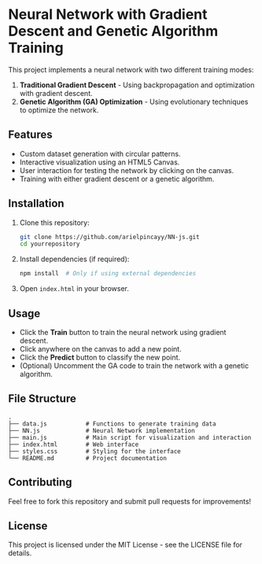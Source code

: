 # Neural Network with Gradient Descent and Genetic Algorithm Training

This project implements a neural network with two different training modes:
1. **Traditional Gradient Descent** - Using backpropagation and optimization with gradient descent.
2. **Genetic Algorithm (GA) Optimization** - Using evolutionary techniques to optimize the network.

## Features
- Custom dataset generation with circular patterns.
- Interactive visualization using an HTML5 Canvas.
- User interaction for testing the network by clicking on the canvas.
- Training with either gradient descent or a genetic algorithm.

## Installation
1. Clone this repository:
   ```sh
   git clone https://github.com/arielpincayy/NN-js.git
   cd yourrepository
   ```
2. Install dependencies (if required):
   ```sh
   npm install  # Only if using external dependencies
   ```
3. Open `index.html` in your browser.

## Usage
- Click the **Train** button to train the neural network using gradient descent.
- Click anywhere on the canvas to add a new point.
- Click the **Predict** button to classify the new point.
- (Optional) Uncomment the GA code to train the network with a genetic algorithm.

## File Structure
```
.
├── data.js           # Functions to generate training data
├── NN.js             # Neural Network implementation
├── main.js           # Main script for visualization and interaction
├── index.html        # Web interface
├── styles.css        # Styling for the interface
└── README.md         # Project documentation
```

## Contributing
Feel free to fork this repository and submit pull requests for improvements!

## License
This project is licensed under the MIT License - see the LICENSE file for details.
